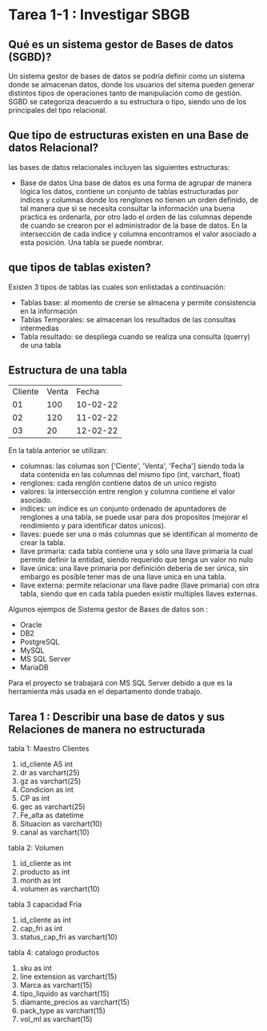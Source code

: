 # Tarea 1-1 : Investigar SBGB

 ## Qué es un sistema gestor de Bases de datos (SGBD)?
Un sistema gestor de bases de datos se podria definir como un sistema donde se almacenan datos, donde los usuarios del sitema pueden generar distintos tipos de operaciones tanto de manipulación como de gestión. SGBD se categoriza deacuerdo a su estructura o tipo, siendo uno de los principales del tipo relacional.

## Que tipo de estructuras existen en una Base de datos Relacional?
las bases de datos relacionales incluyen las siguientes estructuras: 

* Base de datos 
Una base de datos es una forma de agrupar de manera lógica los datos, contiene un conjunto de tablas estructuradas por indices y columnas donde los renglones no tienen un orden definido, de tal manera que si se necesita consultar la información una buena practica es ordenarla, por otro lado el orden de las columnas depende de cuando se crearon por el administrador de la base de datos. En la intersección de cada indice y columna encontramos el valor asociado a esta posición. Una tabla se puede nombrar.

## que tipos de tablas existen?

Existen 3 tipos de tablas las cuales son enlistadas a continuación:

* Tablas base: al momento de crerse se almacena y permite consistencia en la información
* Tablas Temporales: se almacenan los resultados de las consultas intermedias 
* Tabla resultado: se despliega cuando se realiza una consulta (querry) de una tabla

## Estructura de una tabla

<table>
    <tr>
        <td>Cliente</td>
        <td>Venta</td>
        <td>Fecha</td>
    </tr>
    <tr>
        <td>01</td>
        <td>100</td>
        <td>10-02-22</td>
    </tr>
    <tr>
        <td>02</td>
        <td>120</td>
        <td>11-02-22</td>
    </tr>
    <tr>
        <td>03</td>
        <td>20</td>
        <td>12-02-22</td>
    </tr>
   
</table>

En la tabla anterior se utilizan: 

* columnas: las columas son ['Ciente', 'Venta', 'Fecha'] siendo toda la data contenida en las columnas del mismo tipo (int, varchart, float)
* renglones: cada renglón contiene datos de un unico registo
* valores: la intersección entre renglon y columna contiene el valor asociado.
* indices: un indice es un conjunto ordenado de apuntadores de renglones a una tabla, se puede usar para dos propositos (mejorar el rendimiento y para identificar datos unicos).
* llaves: puede ser una o más columnas que se identifican al momento de crear la tabla.
* llave primaria: cada tabla contiene una y sólo una llave primaria la cual permite definir la entidad, siendo requerido que tenga un valor no nulo
* llave única: una llave primaria por definición deberia de ser única, sin embargo es posible tener mas de una llave unica en una tabla.
* llave externa: permite relacionar una llave padre (llave primaria) con otra tabla, siendo que en cada tabla pueden existir multiples llaves externas.
 
 Algunos ejempos de Sistema gestor de Bases de datos son :

* Oracle
* DB2
* PostgreSQL
* MySQL
* MS SQL Server
* MariaDB

Para el proyecto se trabajará con MS SQL Server debido a que es la herramienta más usada en el departamento donde trabajo.



## Tarea 1 : Describir una base de datos y sus Relaciones de manera no estructurada


tabla 1: Maestro Clientes
1. id_cliente AS int
2. dr as varchart(25)
3. gz as varchart(25)
4. Condicion as int
5. CP as int
6. gec as varchart(25)
7. Fe_alta as datetime 
8. Situacion as varchart(10)
9. canal as varchart(10)

tabla 2: Volumen

1. id_cliente as int
3. producto as int
3. month as int 
2. volumen as varchart(10)

tabla 3 capacidad Fria

1. id_cliente as int
2. cap_fri as int
3. status_cap_fri as varchart(10)

tabla 4:  catalogo productos
1. sku as int
2. line extension as varchart(15)
3. Marca as varchart(15)
4. tipo_liquido as varchart(15)
5. diamante_precios as varchart(15)
6. pack_type as varchart(15)
7. vol_ml as varchart(15)



